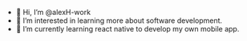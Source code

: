 - 👋 Hi, I’m @alexH-work
- 👀 I’m interested in learning more about software development.
- 🌱 I’m currently learning react native to develop my own mobile app.
<!---
- 💞️ I’m looking to collaborate on ...
- 📫 How to reach me ...


alexH-work/alexH-work is a ✨ special ✨ repository because its `README.md` (this file) appears on your GitHub profile.
You can click the Preview link to take a look at your changes.
--->
